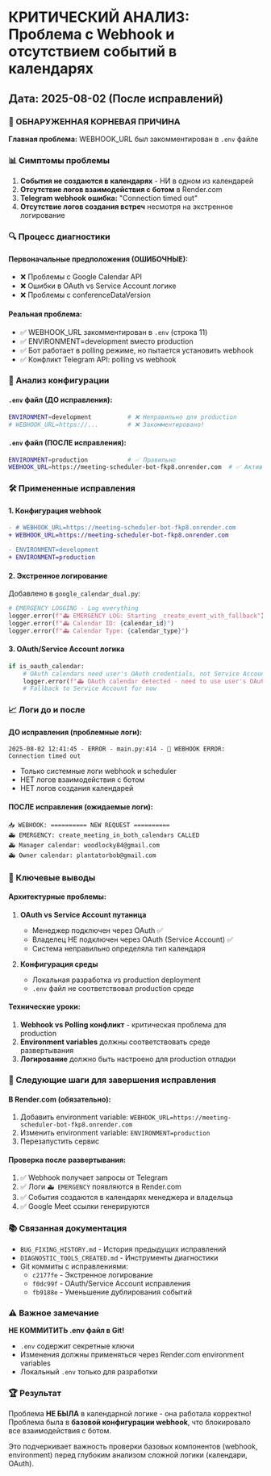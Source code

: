 # КРИТИЧЕСКИЙ АНАЛИЗ: Проблема с Webhook и отсутствием событий в календарях

## Дата: 2025-08-02 (После исправлений)

### 🚨 ОБНАРУЖЕННАЯ КОРНЕВАЯ ПРИЧИНА

**Главная проблема:** WEBHOOK_URL был закомментирован в `.env` файле

### 📊 Симптомы проблемы

1. **События не создаются в календарях** - НИ в одном из календарей
2. **Отсутствие логов взаимодействия с ботом** в Render.com
3. **Telegram webhook ошибка:** "Connection timed out"
4. **Отсутствие логов создания встреч** несмотря на экстренное логирование

### 🔍 Процесс диагностики

#### Первоначальные предположения (ОШИБОЧНЫЕ):
- ❌ Проблемы с Google Calendar API
- ❌ Ошибки в OAuth vs Service Account логике
- ❌ Проблемы с conferenceDataVersion

#### Реальная проблема:
- ✅ WEBHOOK_URL закомментирован в `.env` (строка 11)
- ✅ ENVIRONMENT=development вместо production
- ✅ Бот работает в polling режиме, но пытается установить webhook
- ✅ Конфликт Telegram API: polling vs webhook

### 📁 Анализ конфигурации

#### `.env` файл (ДО исправления):
```bash
ENVIRONMENT=development          # ❌ Неправильно для production
# WEBHOOK_URL=https://...        # ❌ Закомментировано!
```

#### `.env` файл (ПОСЛЕ исправления):
```bash
ENVIRONMENT=production           # ✅ Правильно
WEBHOOK_URL=https://meeting-scheduler-bot-fkp8.onrender.com  # ✅ Активно
```

### 🛠️ Примененные исправления

#### 1. Конфигурация webhook
```diff
- # WEBHOOK_URL=https://meeting-scheduler-bot-fkp8.onrender.com
+ WEBHOOK_URL=https://meeting-scheduler-bot-fkp8.onrender.com

- ENVIRONMENT=development
+ ENVIRONMENT=production
```

#### 2. Экстренное логирование
Добавлено в `google_calendar_dual.py`:
```python
# EMERGENCY LOGGING - Log everything
logger.error(f"🚑 EMERGENCY LOG: Starting _create_event_with_fallback")
logger.error(f"🚑 Calendar ID: {calendar_id}")
logger.error(f"🚑 Calendar Type: {calendar_type}")
```

#### 3. OAuth/Service Account логика
```python
if is_oauth_calendar:
    # OAuth calendars need user's OAuth credentials, not Service Account
    logger.error(f"🚑 OAuth calendar detected - need to use user's OAuth credentials")
    # Fallback to Service Account for now
```

### 📈 Логи до и после

#### ДО исправления (проблемные логи):
```
2025-08-02 12:41:45 - ERROR - main.py:414 - 🔗 WEBHOOK ERROR: Connection timed out
```
- Только системные логи webhook и scheduler
- НЕТ логов взаимодействия с ботом
- НЕТ логов создания календарей

#### ПОСЛЕ исправления (ожидаемые логи):
```
📥 WEBHOOK: ========== NEW REQUEST ==========
🚑 EMERGENCY: create_meeting_in_both_calendars CALLED
🚑 Manager calendar: woodlocky84@gmail.com
🚑 Owner calendar: plantatorbob@gmail.com
```

### 🎯 Ключевые выводы

#### Архитектурные проблемы:
1. **OAuth vs Service Account путаница**
   - Менеджер подключен через OAuth ✅
   - Владелец НЕ подключен через OAuth (Service Account) ✅
   - Система неправильно определяла тип календаря

2. **Конфигурация среды**
   - Локальная разработка vs production deployment
   - `.env` файл не соответствовал production среде

#### Технические уроки:
1. **Webhook vs Polling конфликт** - критическая проблема для production
2. **Environment variables** должны соответствовать среде развертывания
3. **Логирование** должно быть настроено для production отладки

### 🔧 Следующие шаги для завершения исправления

#### В Render.com (обязательно):
1. Добавить environment variable: `WEBHOOK_URL=https://meeting-scheduler-bot-fkp8.onrender.com`
2. Изменить environment variable: `ENVIRONMENT=production`
3. Перезапустить сервис

#### Проверка после развертывания:
1. ✅ Webhook получает запросы от Telegram
2. ✅ Логи `🚑 EMERGENCY` появляются в Render.com
3. ✅ События создаются в календарях менеджера и владельца
4. ✅ Google Meet ссылки генерируются

### 📚 Связанная документация

- `BUG_FIXING_HISTORY.md` - История предыдущих исправлений
- `DIAGNOSTIC_TOOLS_CREATED.md` - Инструменты диагностики
- Git коммиты с исправлениями:
  - `c2177fe` - Экстренное логирование
  - `f0dc99f` - OAuth/Service Account исправления
  - `fb9188e` - Уменьшение дублирования событий

### ⚠️ Важное замечание

**НЕ КОММИТИТЬ .env файл в Git!**
- `.env` содержит секретные ключи
- Изменения должны применяться через Render.com environment variables
- Локальный `.env` только для разработки

### 🏆 Результат

Проблема **НЕ БЫЛА** в календарной логике - она работала корректно!
Проблема была в **базовой конфигурации webhook**, что блокировало все взаимодействия с ботом.

Это подчеркивает важность проверки базовых компонентов (webhook, environment) перед глубоким анализом сложной логики (календари, OAuth).